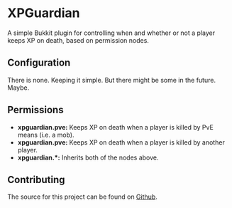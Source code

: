 XPGuardian
==========
A simple Bukkit plugin for controlling when and whether or not a player keeps XP on death, based on permission nodes.

Configuration
-------------
There is none. Keeping it simple. But there might be some in the future. Maybe.

Permissions
-----------
* **xpguardian.pve:** Keeps XP on death when a player is killed by PvE means (i.e. a mob).
* **xpguardian.pve:** Keeps XP on death when a player is killed by another player.
* **xpguardian.*:** Inherits both of the nodes above.

Contributing
------------
The source for this project can be found on [Github](https://github.com/bradreardon/XPGuardian).